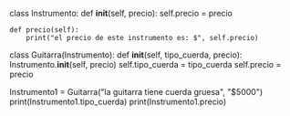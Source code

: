 class Instrumento:
    def __init__(self, precio):
        self.precio = precio
    
    def precio(self):
        print("el precio de este instrumento es: $", self.precio)

class Guitarra(Instrumento):
    def __init__(self, tipo_cuerda, precio):
        Instrumento.__init__(self, precio)
        self.tipo_cuerda = tipo_cuerda
        self.precio = precio

Instrumento1 = Guitarra("la guitarra tiene cuerda gruesa", "$5000")
print(Instrumento1.tipo_cuerda)
print(Instrumento1.precio)
